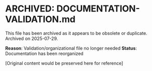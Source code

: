 # ARCHIVED: DOCUMENTATION-VALIDATION.md

This file has been archived as it appears to be obsolete or duplicate.
Archived on 2025-07-29.

**Reason**: Validation/organizational file no longer needed
**Status**: Documentation has been reorganized

[Original content would be preserved here for reference]